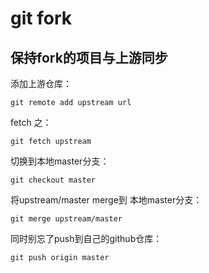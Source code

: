 # git fork

## 保持fork的项目与上游同步

添加上游仓库：

```text
git remote add upstream url
```

fetch 之：

```text
git fetch upstream
```

切换到本地master分支：

```text
git checkout master
```

将upstream/master merge到 本地master分支：

```text
git merge upstream/master
```

同时别忘了push到自己的github仓库：

```markup
git push origin master
```



